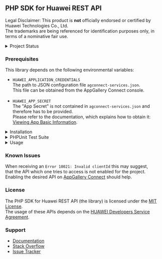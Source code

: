 ## PHP SDK for Huawei REST API

Legal Disclaimer: This product is **not** officially endorsed or certified by Huawei Technologies Co., Ltd.<br/>
The trademarks are being referenced for identification purposes only, in terms of a nominative fair use.

<details>
<summary>Project Status</summary>
<p>

[![PHP Composer](https://github.com/syslogic/php-hms/actions/workflows/ci-php.yml/badge.svg)](https://github.com/syslogic/php-hms/actions/workflows/ci-php.yml)

| Class | Status |
| ---: | --- |
| [`AccountKit`](https://github.com/syslogic/php-hms/blob/master/src/AccountKit)     | in progress |
| [`AdsKit`](https://github.com/syslogic/php-hms/blob/master/src/AdsKit)             | N/A         |
| [`AnalyticsKit`](https://github.com/syslogic/php-hms/blob/master/src/AnalyticsKit) | in progress |
| [`Connect`](https://github.com/syslogic/php-hms/tree/master/src/Connect)           | in progress |
| [`DriveKit`](https://github.com/syslogic/php-hms/tree/master/src/DriveKit)         | N/A         |
| [`GameService`](https://github.com/syslogic/php-hms/tree/master/src/GameService)   | N/A         |
| [`LocationKit`](https://github.com/syslogic/php-hms/blob/master/src/LocationKit)   | N/A         |
| [`MapKit`](https://github.com/syslogic/php-hms/blob/master/src/MapKit)             | N/A         |
| [`PushKit`](https://github.com/syslogic/php-hms/blob/master/src/PushKit)           | working     |
| [`SearchKit`](https://github.com/syslogic/php-hms/blob/master/src/SearchKit)       | N/A         |
| [`WalletKit`](https://github.com/syslogic/php-hms/blob/master/src/WalletKit)       | N/A         |
| [`Core\Wrapper`](https://github.com/syslogic/php-hms/blob/master/src/Core)         | working     |
</p>
</details>

### Prerequisites

This library depends on the following environmental variables:

 - `HUAWEI_APPLICATION_CREDENTIALS`<br/>
   The path to JSON configuration file `agconnect-services.json`.<br/>This file can be obtained from the AppGallery Connect console.<br/><br/>
 - `HUAWEI_APP_SECRET`<br/>
   The "App Secret" is not contained in `agconnect-services.json` and therefore has to be provided.<br/>
   Please refer to the documentation, which explains how to obtain it: [Viewing App Basic Information](https://developer.huawei.com/consumer/en/doc/distribution/app/agc-help-appinfo-0000001100014694).

<details>
<summary>Installation</summary>
<p>

The package is **not** yet published, else that would be:
````shell
composer require syslogic/php-hms
````

In the meanwhile one still can manually check out into project directory `lib`:
````shell
mkdir lib
git clone git@github.com:syslogic/php-hms ./lib/php-hms
````

And then map namespace `HMS` in `composer.json` PSR-4 `autoload` block:
````json
{
  "autoload": {
    "psr-4": {
      "App\\": "src/",
      "HMS\\": "lib/php-hms/src/"
    }
  }
}
````
</p>
</details>

<details>
<summary>PHPUnit Test Suite</summary>
<p>

The test suite depends on further environmental variables:

| Test Case | Environmental Variable | Description |
| ---: | --- | --- |
| `PushKitTest` | `PHPUNIT_HCM_TEST_DEVICE_TOKEN` | The HCM device registration ID, to which the test will push notifications to.  |
| `PushKitTest` | `PHPUNIT_HCM_TEST_HMAC_VERIFICATION_KEY` | The HMAC verification key is unique to each upstream message webhook. The value can also be obtained from there. |


Running tests:
````shell
composer run-script test
````

Running tests with code coverage:
````shell
composer run-script coverage
````

</details>

<details>
<summary>Usage</summary>
<p>
...
</p>
</details>


### Known Issues
When receiving an `Error 10021: Invalid clientId` this may suggest,<br/>that the API which one tries to access is not enabled for the project.<br/>
Enabling the desired API on [AppGallery Connect](https://developer.huawei.com/consumer/en/service/josp/agc/index.html) should help.

### License
The PHP SDK for Huawei REST API (the library) is licensed under the [MIT License](LICENSE).<br/>
The usage of these APIs depends on the [HUAWEI Developers Service Agreement](https://developer.huawei.com/consumer/en/doc/start/agreement-0000001052728169).

### Support
- [Documentation](https://developer.huawei.com/consumer/en/doc/landing/development)
- [Stack Overflow](https://stackoverflow.com/questions/tagged/huawei-mobile-services)
- [Issue Tracker](https://github.com/syslogic/php-hms/issues)
